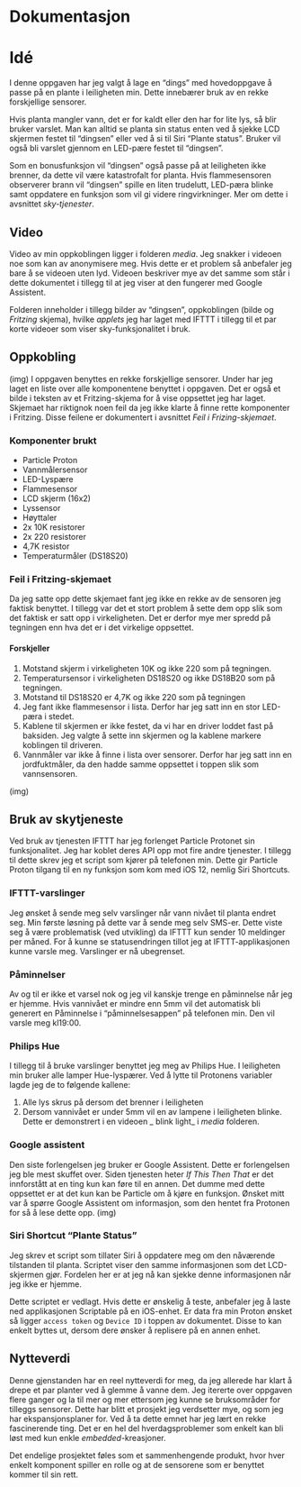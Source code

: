 # Dokumentasjon
# Idé
I denne oppgaven har jeg valgt å lage en “dings” med hovedoppgave å passe på en plante i leiligheten min. Dette innebærer bruk av en rekke forskjellige sensorer.

Hvis planta mangler vann, det er for kaldt eller den har for lite lys, så blir bruker varslet. Man kan alltid se planta sin status enten ved å sjekke LCD skjermen festet til “dingsen” eller ved å si til Siri “Plante status”. Bruker vil også bli varslet gjennom en LED-pære festet til “dingsen”. 

Som en bonusfunksjon vil “dingsen” også passe på at leiligheten ikke brenner, da dette vil være katastrofalt for planta. Hvis flammesensoren observerer brann vil “dingsen” spille en liten trudelutt, LED-pæra blinke samt oppdatere en funksjon som vil gi videre ringvirkninger. Mer om dette i avsnittet _sky-tjenester_. 

## Video
Video av min oppkoblingen ligger i folderen _media_. Jeg snakker i videoen noe som kan av anonymisere meg. Hvis dette er et problem så anbefaler jeg bare å se videoen uten lyd. Videoen beskriver mye av det samme som står i dette dokumentet i tillegg til at jeg viser at den fungerer med Google Assistent.

Folderen inneholder i tillegg bilder av “dingsen”, oppkoblingen (bilde og _Fritzing_ skjema), hvilke _applets_ jeg har laget med IFTTT i tillegg til et par korte videoer som viser sky-funksjonalitet i bruk.

## Oppkobling
(img)
I oppgaven benyttes en rekke forskjellige sensorer. Under har jeg laget en liste over alle komponentene benyttet i oppgaven. Det er også et bilde i teksten av et Fritzing-skjema for å vise oppsettet jeg har laget. Skjemaet har riktignok noen feil da jeg ikke klarte å finne rette komponenter i Fritzing. Disse feilene er dokumentert i avsnittet _Feil i Frizing-skjemaet_. 

### Komponenter brukt
- Particle Proton
- Vannmålersensor
- LED-Lyspære
- Flammesensor
- LCD skjerm (16x2)
- Lyssensor
- Høyttaler
- 2x 10K resistorer
- 2x 220 resistorer 
- 4,7K resistor
- Temperaturmåler (DS18S20)

### Feil i Fritzing-skjemaet
Da jeg satte opp dette skjemaet fant jeg ikke en rekke av de sensoren jeg faktisk benyttet. I tillegg var det et stort problem å sette dem opp slik som det faktisk er satt opp i virkeligheten. Det er derfor mye mer spredd på tegningen enn hva det er i det virkelige oppsettet. 

#### Forskjeller
1. Motstand skjerm i virkeligheten 10K og ikke 220 som på tegningen.
2. Temperatursensor i virkeligheten DS18S20 og ikke DS18B20 som på tegningen. 
3. Motstand til DS18S20 er 4,7K og ikke 220 som på tegningen
4. Jeg fant ikke flammesensor i lista. Derfor har jeg satt inn en stor LED-pæra i stedet. 
5. Kablene til skjermen er ikke festet, da vi har en driver loddet fast på baksiden. Jeg valgte å sette inn skjermen og la kablene markere koblingen til driveren.
6. Vannmåler var ikke å finne i lista over sensorer. Derfor har jeg satt inn en jordfuktmåler, da den hadde samme oppsettet i toppen slik som vannsensoren. 

(img)
## Bruk av skytjeneste
Ved bruk av tjenesten IFTTT har jeg forlenget Particle Protonet sin funksjonalitet. Jeg har koblet deres API opp mot fire andre tjenester. I tillegg til dette skrev jeg et script som kjører på telefonen min. Dette gir Particle Proton tilgang til en ny funksjon som kom med iOS 12, nemlig Siri Shortcuts.

### IFTTT-varslinger
Jeg ønsket å sende meg selv varslinger når vann nivået til planta endret seg. Min første løsning på dette var å sende meg selv SMS-er. Dette viste seg å være problematisk (ved utvikling) da IFTTT kun sender 10 meldinger per måned. For å kunne se statusendringen tillot jeg at  IFTTT-applikasjonen kunne varsle meg. Varslinger er nå ubegrenset. 

### Påminnelser
Av og til er ikke et varsel nok og jeg vil kanskje trenge en påminnelse når jeg er hjemme. Hvis vannivået er mindre enn 5mm vil det automatisk bli generert en Påminnelse i “påminnelsesappen” på telefonen min. Den vil varsle meg kl19:00.

### Philips Hue 
I tillegg til å bruke varslinger benyttet jeg meg av Philips Hue. I leiligheten min bruker alle lamper Hue-lyspærer. Ved å lytte til Protonens variabler lagde jeg de to følgende kallene:  
1. Alle lys skrus på dersom det brenner i leiligheten
2. Dersom vannivået er under 5mm vil en av lampene i leiligheten blinke. Dette er demonstrert i en videoen _ blink light_ i _media_ folderen. 

### Google assistent
Den siste forlengelsen jeg bruker er Google Assistent. Dette er forlengelsen jeg ble mest skuffet over. Siden tjenesten heter _If This Then That_ er det innforstått at en ting kun kan føre til en annen. Det dumme med dette oppsettet er at det kun kan be Particle om å kjøre en funksjon. Ønsket mitt var å spørre Google Assistent om informasjon, som den hentet fra Protonen for så å lese dette opp.
(img)

### Siri Shortcut “Plante Status”
Jeg skrev et script som tillater Siri å oppdatere meg om den nåværende tilstanden til planta. Scriptet viser den samme informasjonen som det LCD-skjermen gjør. Fordelen her er at jeg nå kan sjekke denne informasjonen når jeg ikke er hjemme.

Dette scriptet er vedlagt. Hvis dette er ønskelig å teste, anbefaler jeg å laste ned applikasjonen Scriptable på en iOS-enhet. Er data fra min Proton ønsket så ligger `access token` og `Device ID` i toppen av dokumentet. Disse to kan enkelt byttes ut, dersom dere ønsker å replisere på en annen enhet.

## Nytteverdi
Denne gjenstanden har en reel nytteverdi for meg, da jeg allerede har klart å drepe et par planter ved å glemme å vanne dem. Jeg itererte over oppgaven flere ganger og la til mer og mer ettersom jeg kunne se bruksområder for tilleggs sensorer. Dette har blitt et prosjekt jeg verdsetter mye, og som jeg har ekspansjonsplaner for. Ved å ta dette emnet har jeg lært en rekke fascinerende ting. Det er en hel del hverdagsproblemer som enkelt kan bli løst med kun enkle _embedded_-kreasjoner.

Det endelige prosjektet føles som et sammenhengende produkt, hvor hver enkelt komponent spiller en rolle og at de sensorene som er benyttet kommer til sin rett. 
